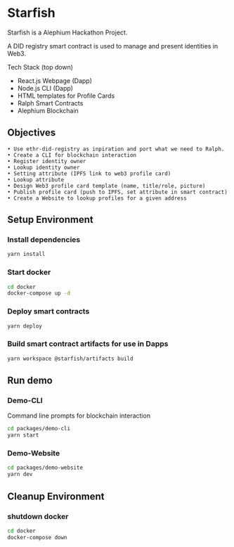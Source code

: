 # Starfish

Starfish is a Alephium Hackathon Project.

A DID registry smart contract is used to manage and present identities in Web3.

Tech Stack (top down)
- React.js Webpage (Dapp)
- Node.js CLI (Dapp)
- HTML templates for Profile Cards
- Ralph Smart Contracts
- Alephium Blockchain

## Objectives
    • Use ethr-did-registry as inpiration and port what we need to Ralph.
    • Create a CLI for blockchain interaction
    • Register identity owner
    • Lookup identity owner
    • Setting attribute (IPFS link to web3 profile card)
    • Lookup attribute
    • Design Web3 profile card template (name, title/role, picture)
    • Publish profile card (push to IPFS, set attribute in smart contract)
    • Create a Website to lookup profiles for a given address


## Setup Environment

### Install dependencies
```bash
yarn install
```

### Start docker
```bash
cd docker
docker-compose up -d
```

### Deploy smart contracts
```bash
yarn deploy
```

### Build smart contract artifacts for use in Dapps
```bash
yarn workspace @starfish/artifacts build
```

## Run demo
### Demo-CLI
Command line prompts for blockchain interaction
```bash
cd packages/demo-cli
yarn start
```

### Demo-Website

```bash
cd packages/demo-website
yarn dev
```

## Cleanup Environment
### shutdown docker
```bash
cd docker
docker-compose down
```